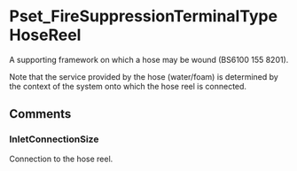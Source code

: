 # Pset_FireSuppressionTerminalTypeHoseReel

A supporting framework on which a hose may be wound (BS6100 155 8201).
<!-- end of short definition -->


Note that the service provided by the hose (water/foam) is determined by the context of the system onto which the hose reel is connected.


## Comments

### InletConnectionSize

Connection to the hose reel.

